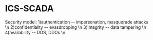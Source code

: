 # ICS-SCADA
<html>
<body>Security model:
1)authentication -- impersonation, masquerade attacks <br> \n
2)confidentiality -- evasdropping \n
3)integrity -- data tampering \n
4)availability -- DOS, DDOs \n
</body>

</html>

